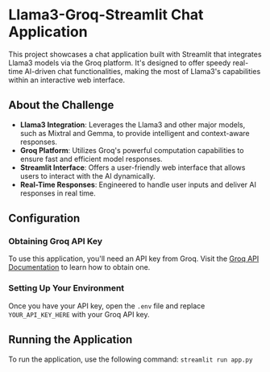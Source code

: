 # Llama3-Groq-Streamlit Chat Application
This project showcases a chat application built with Streamlit that integrates Llama3 models via the Groq platform. It's designed to offer speedy real-time AI-driven chat functionalities, making the most of Llama3's capabilities within an interactive web interface.

## About the Challenge
- **Llama3 Integration**: Leverages the Llama3 and other major models, such as Mixtral and Gemma, to provide intelligent and context-aware responses.
- **Groq Platform**: Utilizes Groq's powerful computation capabilities to ensure fast and efficient model responses.
- **Streamlit Interface**: Offers a user-friendly web interface that allows users to interact with the AI dynamically.
- **Real-Time Responses**: Engineered to handle user inputs and deliver AI responses in real time.

## Configuration
### Obtaining Groq API Key
To use this application, you'll need an API key from Groq. Visit the [Groq API Documentation](https://console.groq.com/docs/quickstart) to learn how to obtain one.

### Setting Up Your Environment
Once you have your API key, open the `.env` file and replace `YOUR_API_KEY_HERE` with your Groq API key.

## Running the Application
To run the application, use the following command: ```streamlit run app.py```

